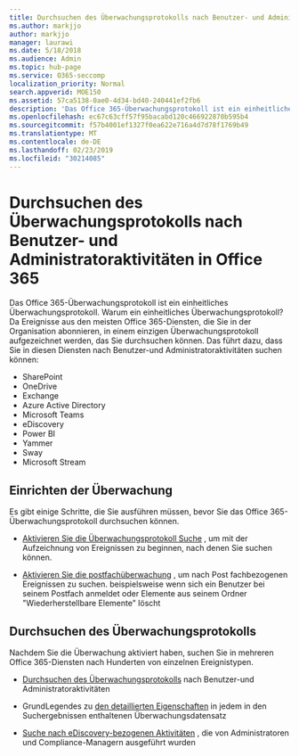 ```yaml
---
title: Durchsuchen des Überwachungsprotokolls nach Benutzer- und Administratoraktivitäten in Office 365
ms.author: markjjo
author: markjjo
manager: laurawi
ms.date: 5/18/2018
ms.audience: Admin
ms.topic: hub-page
ms.service: O365-seccomp
localization_priority: Normal
search.appverid: MOE150
ms.assetid: 57ca5138-0ae0-4d34-bd40-240441ef2fb6
description: 'Das Office 365-Überwachungsprotokoll ist ein einheitliches Überwachungsprotokoll. Warum ein einheitliches Überwachungsprotokoll? Da Ereignisse aus den meisten Office 365-Diensten, die Sie in der Organisation abonnieren, in einem einzigen Überwachungsprotokoll aufgezeichnet werden, das Sie durchsuchen können. Das führt dazu, dass Sie in diesen Diensten nach Benutzer-und Administratoraktivitäten suchen können:'
ms.openlocfilehash: ec67c63cff57f95bacabd120c466922870b595b4
ms.sourcegitcommit: f57b4001ef1327f0ea622e716a4d7d78f1769b49
ms.translationtype: MT
ms.contentlocale: de-DE
ms.lasthandoff: 02/23/2019
ms.locfileid: "30214085"
---
```

# <a name="search-the-audit-log-for-user-and-admin-activity-in-office-365"></a>Durchsuchen des Überwachungsprotokolls nach Benutzer- und Administratoraktivitäten in Office 365

Das Office 365-Überwachungsprotokoll ist ein einheitliches Überwachungsprotokoll. Warum ein einheitliches Überwachungsprotokoll? Da Ereignisse aus den meisten Office 365-Diensten, die Sie in der Organisation abonnieren, in einem einzigen Überwachungsprotokoll aufgezeichnet werden, das Sie durchsuchen können. Das führt dazu, dass Sie in diesen Diensten nach Benutzer-und Administratoraktivitäten suchen können: 
  
- SharePoint
- OneDrive
- Exchange
- Azure Active Directory
- Microsoft Teams
- eDiscovery
- Power BI
- Yammer
- Sway
- Microsoft Stream
   
 ## <a name="set-up-auditing"></a>Einrichten der Überwachung
  
Es gibt einige Schritte, die Sie ausführen müssen, bevor Sie das Office 365-Überwachungsprotokoll durchsuchen können.
  
- [Aktivieren Sie die Überwachungsprotokoll Suche](turn-audit-log-search-on-or-off.md) , um mit der Aufzeichnung von Ereignissen zu beginnen, nach denen Sie suchen können. 
    
- [Aktivieren Sie die postfachüberwachung](enable-mailbox-auditing.md) , um nach Post fachbezogenen Ereignissen zu suchen. beispielsweise wenn sich ein Benutzer bei seinem Postfach anmeldet oder Elemente aus seinem Ordner "Wiederherstellbare Elemente" löscht 
    
 ## <a name="search-the-audit-log"></a>Durchsuchen des Überwachungsprotokolls
  
Nachdem Sie die Überwachung aktiviert haben, suchen Sie in mehreren Office 365-Diensten nach Hunderten von einzelnen Ereignistypen.
  
- [Durchsuchen des Überwachungsprotokolls](search-the-audit-log-in-security-and-compliance.md) nach Benutzer-und Administratoraktivitäten 
    
- GrundLegendes zu [den detaillierten Eigenschaften](detailed-properties-in-the-office-365-audit-log.md) in jedem in den Suchergebnissen enthaltenen Überwachungsdatensatz 
    
- [Suche nach eDiscovery-bezogenen Aktivitäten](search-for-ediscovery-activities-in-the-audit-log.md) , die von Administratoren und Compliance-Managern ausgeführt wurden 
